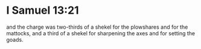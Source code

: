 # I Samuel 13:21

and the charge was two-thirds of a shekel for the plowshares and for the mattocks, and a third of a shekel for sharpening the axes and for setting the goads.
